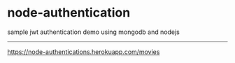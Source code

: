 # node-authentication
sample jwt authentication demo using mongodb and nodejs

-------------------------------------------------------

https://node-authentications.herokuapp.com/movies
